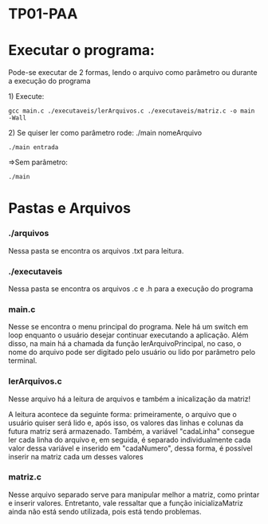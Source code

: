 # TP01-PAA
<div>
  <h1 >Executar o programa:</h1>
  <p>Pode-se executar de 2 formas, lendo o arquivo como parâmetro ou durante a execução do programa </p>
  <p>
    1) Execute: 
    
    gcc main.c ./executaveis/lerArquivos.c ./executaveis/matriz.c -o main -Wall 
  </p>
  <p>
    2) Se quiser ler como parâmetro rode: ./main nomeArquivo
    
    ./main entrada
   </p>
   <p>
    =>Sem parâmetro:
    
    ./main 
   </p>
</div>
<div>
<h1>Pastas e Arquivos</h1>
<p> <h3>./arquivos</h3> Nessa pasta se encontra os arquivos .txt para leitura.</p>
<p> <h3>./executaveis</h3> Nessa pasta se encontra os arquivos .c e .h para a execução do programa</p>
<p> <h3> main.c </h3> Nesse se encontra o menu principal do programa. Nele há um switch em loop enquanto o usuário desejar continuar executando a aplicação. Além disso, na main há a chamada da função lerArquivoPrincipal, no caso, o nome do arquivo pode ser digitado pelo usuário ou lido por parâmetro pelo terminal.</p>
<p> <h3>lerArquivos.c</h3> Nesse arquivo há a leitura de arquivos e também a inicalização da matriz!</p>
<p>A leitura acontece da seguinte forma: primeiramente, o arquivo que o usuário quiser será lido e, após isso, os valores das linhas e colunas da futura matriz será armazenado. Também, a variável "cadaLinha" consegue ler cada linha do arquivo e, em seguida, é separado individualmente cada valor dessa variável e inserido em "cadaNumero", dessa forma, é possível inserir na matriz cada um desses valores</p>
<p> <h3>matriz.c</h3> Nesse arquivo separado serve para manipular melhor a matriz, como printar e inserir valores. Entretanto, vale ressaltar que a função inicializaMatriz ainda não está sendo utilizada, pois está tendo problemas.</p>
</div>
